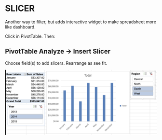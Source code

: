 # SLICER

Another way to filter, but adds interactive widget to make spreadsheet more like dashboard.

Click in PivotTable. Then:

## PivotTable Analyze &rarr; Insert Slicer

Choose field(s) to add slicers. Rearrange as see fit.

![PivotTable Slicer](/assets/pivottable-slicer.png)
